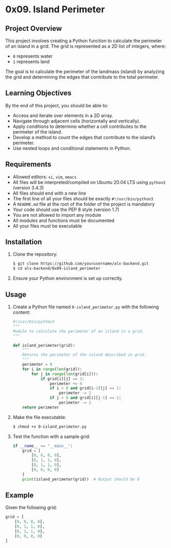 # 0x09. Island Perimeter

## Project Overview

This project involves creating a Python function to calculate the perimeter of an island in a grid. The grid is represented as a 2D list of integers, where:
- `0` represents water
- `1` represents land

The goal is to calculate the perimeter of the landmass (island) by analyzing the grid and determining the edges that contribute to the total perimeter.

## Learning Objectives

By the end of this project, you should be able to:

- Access and iterate over elements in a 2D array.
- Navigate through adjacent cells (horizontally and vertically).
- Apply conditions to determine whether a cell contributes to the perimeter of the island.
- Develop a method to count the edges that contribute to the island’s perimeter.
- Use nested loops and conditional statements in Python.

## Requirements

- Allowed editors: `vi`, `vim`, `emacs`
- All files will be interpreted/compiled on Ubuntu 20.04 LTS using `python3` (version 3.4.3)
- All files should end with a new line
- The first line of all your files should be exactly `#!/usr/bin/python3`
- A `README.md` file at the root of the folder of the project is mandatory
- Your code should use the PEP 8 style (version 1.7)
- You are not allowed to import any module
- All modules and functions must be documented
- All your files must be executable

## Installation

1. Clone the repository:
    ```bash
    $ git clone https://github.com/yourusername/alx-backend.git
    $ cd alx-backend/0x09-island_perimeter
    ```

2. Ensure your Python environment is set up correctly.

## Usage

1. Create a Python file named `0-island_perimeter.py` with the following content:

    ```python
    #!/usr/bin/python3
    """
    Module to calculate the perimeter of an island in a grid.
    """

    def island_perimeter(grid):
        """
        Returns the perimeter of the island described in grid.
        """
        perimeter = 0
        for i in range(len(grid)):
            for j in range(len(grid[i])):
                if grid[i][j] == 1:
                    perimeter += 4
                    if i > 0 and grid[i-1][j] == 1:
                        perimeter -= 2
                    if j > 0 and grid[i][j-1] == 1:
                        perimeter -= 2
        return perimeter
    ```

2. Make the file executable:
    ```bash
    $ chmod +x 0-island_perimeter.py
    ```

3. Test the function with a sample grid:
    ```python
    if __name__ == "__main__":
        grid = [
            [0, 0, 0, 0],
            [0, 1, 1, 0],
            [0, 1, 1, 0],
            [0, 0, 0, 0]
        ]
        print(island_perimeter(grid))  # Output should be 8
    ```

## Example

Given the following grid:
```python
grid = [
    [0, 0, 0, 0],
    [0, 1, 1, 0],
    [0, 1, 1, 0],
    [0, 0, 0, 0]
]
